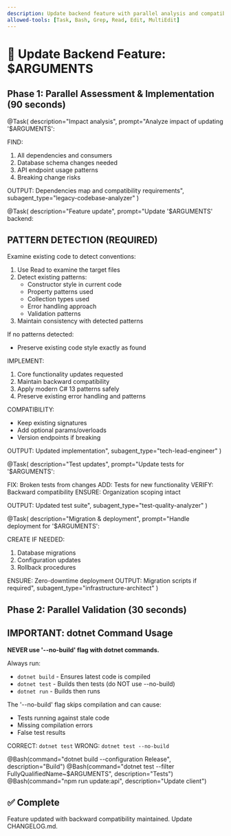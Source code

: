 ```yaml
---
description: Update backend feature with parallel analysis and compatibility
allowed-tools: [Task, Bash, Grep, Read, Edit, MultiEdit]
---
```


# 🔄 Update Backend Feature: $ARGUMENTS

## Phase 1: Parallel Assessment & Implementation (90 seconds)

@Task(
  description="Impact analysis",
  prompt="Analyze impact of updating '$ARGUMENTS':
  
  FIND:
  1. All dependencies and consumers
  2. Database schema changes needed
  3. API endpoint usage patterns
  4. Breaking change risks
  
  OUTPUT: Dependencies map and compatibility requirements",
  subagent_type="legacy-codebase-analyzer"
)

@Task(
  description="Feature update",
  prompt="Update '$ARGUMENTS' backend:

  ## PATTERN DETECTION (REQUIRED)

  Examine existing code to detect conventions:

  1. Use Read to examine the target files
  2. Detect existing patterns:
     - Constructor style in current code
     - Property patterns used
     - Collection types used
     - Error handling approach
     - Validation patterns
  3. Maintain consistency with detected patterns

  If no patterns detected:
  - Preserve existing code style exactly as found

  IMPLEMENT:
  1. Core functionality updates requested
  2. Maintain backward compatibility
  3. Apply modern C# 13 patterns safely
  4. Preserve existing error handling and patterns

  COMPATIBILITY:
  - Keep existing signatures
  - Add optional params/overloads
  - Version endpoints if breaking

  OUTPUT: Updated implementation",
  subagent_type="tech-lead-engineer"
)

@Task(
  description="Test updates",
  prompt="Update tests for '$ARGUMENTS':
  
  FIX: Broken tests from changes
  ADD: Tests for new functionality
  VERIFY: Backward compatibility
  ENSURE: Organization scoping intact
  
  OUTPUT: Updated test suite",
  subagent_type="test-quality-analyzer"
)

@Task(
  description="Migration & deployment",
  prompt="Handle deployment for '$ARGUMENTS':
  
  CREATE IF NEEDED:
  1. Database migrations
  2. Configuration updates
  3. Rollback procedures
  
  ENSURE: Zero-downtime deployment
  OUTPUT: Migration scripts if required",
  subagent_type="infrastructure-architect"
)

## Phase 2: Parallel Validation (30 seconds)

## IMPORTANT: dotnet Command Usage

**NEVER use '--no-build' flag with dotnet commands.**

Always run:
- `dotnet build` - Ensures latest code is compiled
- `dotnet test` - Builds then tests (do NOT use --no-build)
- `dotnet run` - Builds then runs

The '--no-build' flag skips compilation and can cause:
- Tests running against stale code
- Missing compilation errors
- False test results

CORRECT: `dotnet test`
WRONG: `dotnet test --no-build`

@Bash(command="dotnet build --configuration Release", description="Build")
@Bash(command="dotnet test --filter FullyQualifiedName~$ARGUMENTS", description="Tests")
@Bash(command="npm run update:api", description="Update client")

## ✅ Complete
Feature updated with backward compatibility maintained. Update CHANGELOG.md.